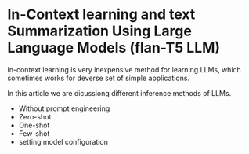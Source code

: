 # In-Context learning and text Summarization Using Large Language Models (flan-T5 LLM)


In-context learning is very inexpensive method for learning LLMs, which sometimes works for deverse set of simple applications.

In this article we are dicussiong different inference methods of LLMs.

- Without prompt engineering
- Zero-shot
- One-shot
- Few-shot
- setting model configuration
